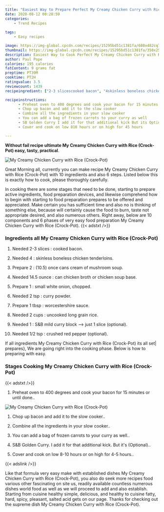```yaml
---
title: "Easiest Way to Prepare Perfect My Creamy Chicken Curry with Rice CrockPot"
date: 2020-08-12 00:28:59
categories:
    - Trend Recipes
    
tags:
    - Easy recipes

image: https://img-global.cpcdn.com/recipes/15295bd51c1381fa/680x482cq70/my-creamy-chicken-curry-with-rice-crock-pot-recipe-main-photo.jpg
thumbnail: https://img-global.cpcdn.com/recipes/15295bd51c1381fa/350x250cq70/my-creamy-chicken-curry-with-rice-crock-pot-recipe-main-photo.jpg
description: Easiest Way to Cook Perfect My Creamy Chicken Curry with Rice CrockPot with 10 ingredients and 6 stages of easy cooking.
author: Paul Pope
calories: 195 calories
fatContent: 9 grams fat
preptime: PT39M
cooktime: PT2H
ratingvalue: 3.5
reviewcount: 1439
recipeingredient: ["2-3 slicescooked bacon", "4skinless boneless chicken tenderloins", "2105 once cans cream of mushroom soup", "14.5 ouncecan chicken broth or chicken soup base", "1small white onion chopped", "2 tspcurry powder", "1 tbspworcestershire sauce", "2 cupsuncooked long grain rice", "1SB mild curry block  just 1 slice optional", "1/2 tspcrushed red pepper optional"]

recipeinstructions: 
      - Preheat oven to 400 degrees and cook your bacon for 15 minutes or until done 
      - Chop up bacon and add it to the slow cooker 
      - Combine all the ingredients in your slow cooker 
      - You can add a bag of frozen carrots to your curry as well 
      - SB Golden Curry I add it for that additional kick But its Optional 
      - Cover and cook on low 810 hours or on high for 45 hours

---
```




**Without fail recipe ultimate My Creamy Chicken Curry with Rice (Crock-Pot) easy, tasty, practical**. 


![My Creamy Chicken Curry with Rice (Crock-Pot)](https://img-global.cpcdn.com/recipes/15295bd51c1381fa/680x482cq70/my-creamy-chicken-curry-with-rice-crock-pot-recipe-main-photo.jpg "My Creamy Chicken Curry with Rice (Crock-Pot)")




Great Morning all, currently you can make recipe My Creamy Chicken Curry with Rice (Crock-Pot) with 10 ingredients and also 6 steps. Listed below this is exactly how to cook, please thoroughly carefully.

In cooking there are some stages that need to be done, starting to prepare active ingredients, food preparation devices, and likewise comprehend how to begin with starting to food preparation prepares to be offered and appreciated. Make certain you has sufficient time and also no is thinking of something else, because will certainly cause the food to burn, taste not appropriate desired, and also numerous others. Right away, below are 10 components and 6 phases of very easy food preparation My Creamy Chicken Curry with Rice (Crock-Pot).
{{< adstxt />}}

### Ingredients all My Creamy Chicken Curry with Rice (Crock-Pot)


1. Needed 2-3 slices : cooked bacon.

1. Needed 4 : skinless boneless chicken tenderloins.

1. Prepare 2 : (10.5) once cans cream of mushroom soup.

1. Needed 14.5 ounce : can chicken broth or chicken soup base.

1. Prepare 1 : small white onion, chopped.

1. Needed 2 tsp : curry powder.

1. Prepare 1 tbsp : worcestershire sauce.

1. Needed 2 cups : uncooked long grain rice.

1. Needed 1 : S&amp;B mild curry block --&gt; just 1 slice (optional).

1. Needed 1/2 tsp : crushed red pepper (optional).



If all ingredients My Creamy Chicken Curry with Rice (Crock-Pot) its all set| prepares}, We are going right into the cooking phase. Below is how to preparing with easy.

### Stages Cooking My Creamy Chicken Curry with Rice (Crock-Pot)

{{< adstxt />}}


1. Preheat oven to 400 degrees and cook your bacon for 15 minutes or until done..



![My Creamy Chicken Curry with Rice (Crock-Pot)](https://img-global.cpcdn.com/steps/a2d8c22703b89b5d/160x128cq70/my-creamy-chicken-curry-with-rice-crock-pot-recipe-step-1-photo.jpg" "My Creamy Chicken Curry with Rice (Crock-Pot)")



1. Chop up bacon and add it to the slow cooker..



1. Combine all the ingredients in your slow cooker..



1. You can add a bag of frozen carrots to your curry as well..



1. S&amp;B Golden Curry. I add it for that additional kick. But it&#39;s (Optional)..



1. Cover and cook on low 8-10 hours or on high for 4-5 hours..





{{< adslink />}}

Like that formula very easy make with established dishes My Creamy Chicken Curry with Rice (Crock-Pot), you also do seek more recipes food various other fascinating on site us, readily available countless numerous dishes world food as well as we will proceed to add and also establish. Starting from cuisine healthy simple, delicious, and healthy to cuisine fatty, hard, spicy, pleasant, salted acid gets on our page. Thanks for checking out the supreme dish My Creamy Chicken Curry with Rice (Crock-Pot).
